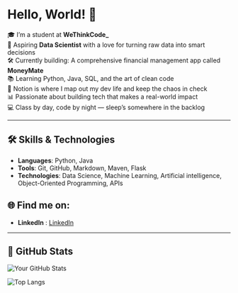 # Hello, World! 👋

🎓 I’m a student at **WeThinkCode_**  
🔬 Aspiring **Data Scientist** with a love for turning raw data into smart decisions  
🛠️ Currently building: A comprehensive financial management app called **MoneyMate**              
📚 Learning Python, Java, SQL, and the art of clean code  
🧠 Notion is where I map out my dev life and keep the chaos in check  
📊 Passionate about building tech that makes a real-world impact  
💻 Class by day, code by night — sleep’s somewhere in the backlog  

---

## 🛠️ Skills & Technologies
- **Languages**: Python, Java
- **Tools**: Git, GitHub, Markdown, Maven, Flask  
- **Technologies**: Data Science, Machine Learning, Artificial intelligence, Object-Oriented Programming, APIs


## 🌐 Find me on:
- **LinkedIn** : [LinkedIn](https://www.linkedin.com/in/keabetswe-mmakola-7615a0334) 

---

## 🧮 GitHub Stats

![Your GitHub Stats](https://github-readme-stats.vercel.app/api?username=keammakola&show_icons=true&theme=radical)

![Top Langs](https://github-readme-stats.vercel.app/api/top-langs/?username=keammakola&layout=compact&theme=radical)
